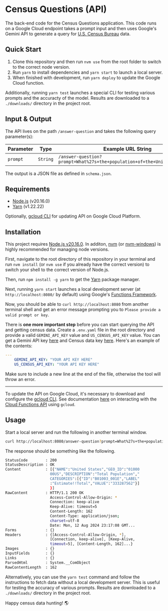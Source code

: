 # Census Questions (API)

The back-end code for the Census Questions application. This code runs on a Google Cloud endpoint takes a prompt input and then uses Google's Gemini API to generate a query for [U.S. Census Bureau](https://www.census.gov/) data.

## Quick Start

1. Clone this repository and then run `nvm use` from the root folder to switch to the correct node version. 
2. Run `yarn` to install dependencies and `yarn start` to launch a local server. 
3. When finished with development, run `yarn deploy` to update the Google Cloud function.

Additionally, running `yarn test` launches a special CLI for testing various prompts and the accuracty of the model. Results are downloaded to a `./downloads/` directory in the project root.

## Input & Output

The API lives on the path `/answer-question` and takes the following query parameter(s):

| Parameter | Type | Example URL String |
| --------- | ---- | ------------------ |
| `prompt` | `String` | `/answer-question?prompt=What%27s+the+population+of+the+United+States%3F` |

The output is a JSON file as defined in `schema.json`.

## Requirements 

- [Node.js](https://nodejs.org/en/download/package-manager) (v20.16.0)
- [Yarn](https://classic.yarnpkg.com/en/) (v1.22.22)

Optionally, [gcloud CLI](https://cloud.google.com/sdk/gcloud) for updating API on Google Cloud Platform.

## Installation

This project requires [Node.js v20.16.0](https://nodejs.org/en/download/package-manager). In additon, [nvm](https://github.com/nvm-sh/nvm) (or [nvm-windows](https://github.com/coreybutler/nvm-windows)) is highly recommended for managing node versions.

First, navigate to the root directory of this repository in your terminal and run `nvm install` (or `nvm use` if you already have the correct version) to switch your shell to the correct version of Node.js.

Then, run `npm install -g yarn` to get the [Yarn](https://classic.yarnpkg.com/en/) package manager.

Next, running `yarn start` launches a local development server (at `http://localhost:8080/` by default) using Google's [Functions Framework](https://github.com/GoogleCloudPlatform/functions-framework-nodejs).

Now, you should be able to `curl http://localhost:8080` from another terminal shell and get an error message prompting you to `Please provide a valid prompt or key`.

There is **one more important step** before you can start querying the API and getting census data. Create a `.env.yaml` file in the root directory and provide a valid `GEMINI_API_KEY` value and `US_CENSUS_API_KEY` value. You can get a Gemini API key [here](https://ai.google.dev/gemini-api/docs/api-key) and Census data key [here](https://api.census.gov/data/key_signup.html). Here's an example of the contents:

```yaml
---
    GEMINI_API_KEY: "YOUR API KEY HERE"
    US_CENSUS_API_KEY: "YOUR API KEY HERE"

```

Make sure to include a new line at the end of the file, otherwise the tool will throw an error.

---

To update the API on Google Cloud, it's necessary to download and configure the [gcloud CLI](https://cloud.google.com/sdk/gcloud). See documentation [here](https://cloud.google.com/functions/docs/create-deploy-gcloud) on interacting with the [Cloud Functions API](https://cloud.google.com/functions/docs/concepts/overview) using `gcloud`.

## Usage

Start a local server and run the following in another terminal window.

```bash
curl http://localhost:8080/answer-question?prompt=What%27s+the+population+of+the+United+States%3F
```

The response should be something like the following.

```bash
StatusCode        : 200
StatusDescription : OK
Content           : [{"NAME":"United States","GEO_ID":"01000
                    00US","DESCRIPTION":"Total Population","
                    CATEGORIES":[{"ID":"B01003_001E","LABEL"
                    :"Estimate!!Total","VALUE":"333287562"}]
                    }]
RawContent        : HTTP/1.1 200 OK
                    Access-Control-Allow-Origin: *
                    Connection: keep-alive
                    Keep-Alive: timeout=5
                    Content-Length: 162
                    Content-Type: application/json;
                    charset=utf-8
                    Date: Mon, 12 Aug 2024 23:17:08 GMT...   
Forms             : {}
Headers           : {[Access-Control-Allow-Origin, *],       
                    [Connection, keep-alive], [Keep-Alive,   
                    timeout=5], [Content-Length, 162]...}    
Images            : {}
InputFields       : {}
Links             : {}
ParsedHtml        : System.__ComObject
RawContentLength  : 162
```

Alternatively, you can use the `yarn test` command and follow the instructions to fetch data without a local development server. This is useful for testing the accuracy of various prompts. Results are downloaded to a `./downloads/` directory in the project root.

Happy census data hunting! 🌎
